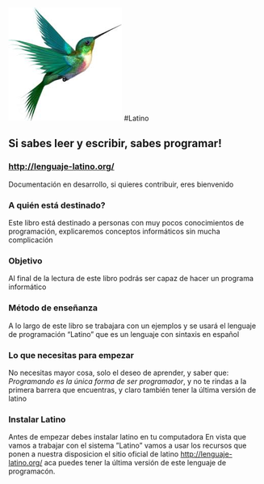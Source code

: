 ![](lat-logo-1.jpg)
#Latino 

## Si sabes leer y escribir, sabes programar! 

### http://lenguaje-latino.org/

Documentación en desarrollo, si quieres contribuir, eres bienvenido

### A quién está destinado?
Este libro está destinado a personas con muy pocos conocimientos de programación, explicaremos conceptos informáticos sin mucha complicación

### Objetivo
Al final de la lectura de este libro podrás ser capaz de hacer un programa informático 

### Método de enseñanza
A lo largo de este libro se trabajara con un ejemplos y se usará el lenguaje de programación “Latino” que es un lenguaje con sintaxis en español


### Lo que necesitas para empezar
No necesitas mayor cosa, solo el deseo de aprender, y saber que: *Programando es la única forma de ser programador*, y no te rindas a la primera barrera que encuentras, y claro también tener la última versión de latino


### Instalar Latino
Antes de empezar debes instalar latino en tu computadora 
En vista que vamos a trabajar con el sistema ”Latino” vamos a usar los recursos que ponen a nuestra disposicion el sitio oficial de latino http://lenguaje-latino.org/ aca puedes tener la última versión de este lenguaje de programacón.


